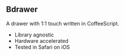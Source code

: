 ## Bdrawer

A drawer with 1:1 touch written in CoffeeScript.

- Library agnostic
- Hardware accelerated
- Tested in Safari on iOS

